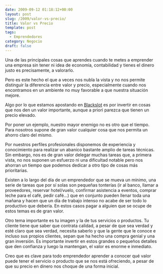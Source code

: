 ```yaml
---
date: 2009-09-12 01:18:12+00:00
layout: post
slug: /2009/valor-vs-precio/
title: Valor vs Precio
template: post
tags:
  - Emprendedores
category: Negocio
draft: false
---
```


Una de las principales cosas que aprendes cuando te metes a emprender una empresa sin tener ni idea de economía, contabilidad y tienes el dinero justo es precisamente, a valorarlo.

Pero es este hecho el que a veces nos nubla la vista y no nos permite distinguir la diferencia entre valor y precio, especialmente cuando nos encontramos en un ambiente no muy favorable a que nuestra situación mejore.

Algo por lo que estamos apostando en [Blackslot](http://blackslot.com) es por invertir en cosas que nos den un valor importante, aunque a priori parezca que tienen un precio elevado.

Por poner un ejemplo, nuestro mayor enemigo no es otro que el tiempo. Para nosotros supone de gran valor cualquier cosa que nos permita un ahorro claro del mismo.

Por nuestros perfiles profesionales disponemos de experiencia y conocimiento para realizar un abanico bastante amplio de tareas técnicas. Sin embargo, nos es de gran valor delegar muchas tareas que, a primera vista, no nos suponen un esfuerzo ni una dificultad notable pero nos ahorran un tiempo que podemos dedicar a otro tipo de cosas más prioritarias.

Existen a lo largo del día de un emprendedor que se mueva un mínimo, una serie de tareas que por sí solas son pequeñas tonterías (ir al banco, llamar a proveedores, reservar hotel/vuelo, confirmar asistencia a eventos, comprar leche para el café, pedir café...) que en conjunto pueden llenar toda una mañana y hacen que un día de trabajo intenso no acabe de ser todo lo productivo que debería. En estos casos pagar a alguien que se ocupe de estos temas es de gran valor.

Otro tema importante es tu imagen y la de tus servicios o productos. Tu cliente tiene que saber que contrata calidad, a pesar de que sea verdad y esté claro que sea verdad, necesita saberlo y que la gente que le conoce e incluso sus propios clientes, sepan que ha hecho una compra genial y una gran inversión. Es importante invertir en estos grandes o pequeños detalles que den confianza y luego la mantengan, el valor es enorme e inmediato.

Creo que es clave para todo emprendedor aprender a conocer qué valor puede tener el servicio o producto que se nos está ofreciendo, a pesar de que su precio en dinero nos choque de una forma inicial.
